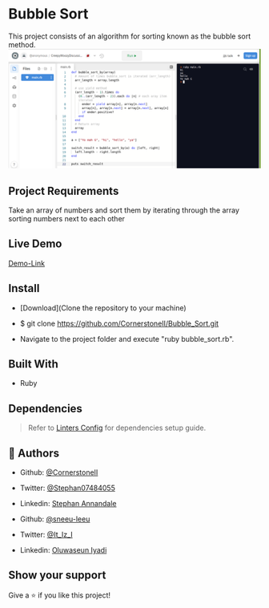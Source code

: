 # Bubble Sort
This project consists of an algorithm for sorting known as the bubble sort method.
![screenshot](./images/bubble_sort_by.png)

## Project Requirements

Take an array of numbers and sort them by iterating through the array sorting numbers next to each other

## Live Demo

[Demo-Link](https://repl.it/@OseunIyadi/StaleOlivedrabRobots)

## Install

- [Download](Clone the repository to your machine)

- $ git clone https://github.com/CornerstoneII/Bubble_Sort.git

- Navigate to the project folder and execute "ruby bubble_sort.rb".


## Built With

- Ruby

## Dependencies

> Refer to [Linters Config](https://github.com/sneeu-leeu/linters-config) for dependencies setup guide.

## 👤 Authors

- Github: [@CornerstoneII](https://github.com/CornerstoneII)
- Twitter: [@Stephan07484055](https://twitter.com/Stephan07484055)
- Linkedin: [Stephan Annandale](https://www.linkedin.com/in/stephan-annandale-a4b4931a9/)

- Github: [@sneeu-leeu](https://github.com/sneeu-leeu)
- Twitter: [@It_Iz_I](https://twitter.com/It_Iz_I)
- Linkedin: [Oluwaseun Iyadi](https://www.linkedin.com/in/oluwaseun-iyadi-773584b4/)

## Show your support

Give a ⭐️ if you like this project!